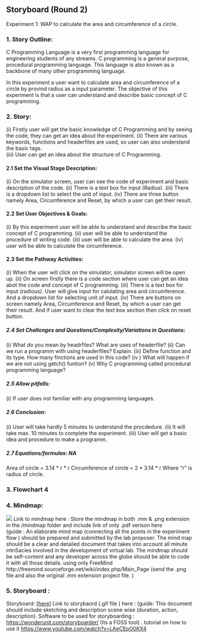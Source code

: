 ## Storyboard (Round 2)
Experiment 1: WAP to calculate the area and circumference of a circle.

### 1. Story Outline:

C Programming Language is a very first programming language for engineering students of any streams. C programming is a general purpose, procedural programming language. This language is also known as a backbone of many other programming language.

In this experiment a user want to calculate area and circumference of a circle by provind radius as a input parameter. The objective of this experiment is that a user can understand and describe basic concept of C programming.

### 2. Story:

(i) Firstly user will get the basic knowledge of C Programming and by seeing the code, they can get an idea about the experiment.
(ii) There are various keywords, functions and headerfiles are used, so user can also understand the basic tags.  
(iii)  User can get an idea about the structure of C Programming.

#### 2.1 Set the Visual Stage Description:
(i) On the simulator screen, user can see the code of experiment and basic description of the code.
(ii) There is a text box for input (Radius).
(iii) There is a dropdown list to select the unit of input.
(iv) There are three button namely Area, Circumference and Reset, by which a user can get their result.

#### 2.2 Set User Objectives & Goals:
(i) By this experiment user will be able to understand and describe the basic concept of C programming.
(ii) user will be able to understand the procedure of writing code.
(iii) user will be able to calculate the area.
(iv) user will be able to calculate the circumference.

#### 2.3 Set the Pathway Activities:

(i) When the user will click on the simulator, simulator screen will be open up.
(ii) On screen firstly there is a code section where user can get an idea abot the code and concept of C programming.
(iii) There is a text box for input (radious). User will give input for calulating area and circumference. And a dropdown list for selecting unit of input.
(iv) There are buttons on screen namely Area, Circumference and Reset, by which a user can get their result. And if user want to clear the text box section then click on reset button.

##### 2.4 Set Challenges and Questions/Complexity/Variations in Questions:

(i) What do you mean by headrfiles? What are uses of headerfile? 
(ii) Can we run a programm with using headerfiles? Explain.
(iii) Define function and its type. How many finctions are used in this code?
(iv ) What will happen if we are not using getch() funtion?
(v) Why C programming called procedural programming language?

##### 2.5 Allow pitfalls:
(i) If user does not familiar with any programming languages.
##### 2.6 Conclusion:
(i) User will take hardly 5 minutes to understand the procdedure.
(ii) It will take max. 10 minutes to complete the experiment.
(iii) User will get a basic idea and procedure to make a programm.

##### 2.7 Equations/formulas: NA
Area of circle = 3.14 * r * r
Circumference of circle = 2 * 3.14 * r
Where “r” is radius of circle.


### 3. Flowchart 4


### 4. Mindmap:
<img src="mindmap/mindmap.png"/>
 Link to mindmap here : Store the mindmap in both .mm & .png extension in the  /mindmap folder and include link of only .pdf verison here
 <br>
 (guide : An elaborate mind map (connecting all the points in the experiment flow ) should be prepared and submitted by the lab proposer. The mind map should be a clear and detailed document that takes into account all minute intri5acies involved in the development of virtual lab. The mindmap should be self-content and any developer across the globe should be able to code it with all those details. using only FreeMind http://freemind.sourceforge.net/wiki/index.php/Main_Page (send the .png file and also the original .mm extension project file. )

### 5. Storyboard :
Storyboard: <a href="Storyboard/carwiper.gif"> [here]</a>
Link to storybaord (.gif file ) here :
(guide: This document should include sketching and description scene wise (duration, action, description). Software to be used for storyboarding : https://wonderunit.com/storyboarder/ (Its a FOSS tool) . tutorial on how to use it https://www.youtube.com/watch?v=LAeCEpG0KX4
